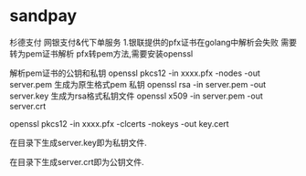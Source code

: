 # sandpay
杉德支付 网银支付&amp;代下单服务
1.银联提供的pfx证书在golang中解析会失败 需要转为pem证书解析
  pfx转pem方法,需要安装openssl
  
解析pem证书的公钥和私钥
  openssl pkcs12 -in xxxx.pfx -nodes -out server.pem 生成为原生格式pem 私钥
  openssl rsa -in server.pem -out server.key  生成为rsa格式私钥文件
  openssl x509 -in server.pem  -out server.crt
  
  openssl pkcs12 -in xxxx.pfx -clcerts -nokeys -out key.cert
  
  在目录下生成server.key即为私钥文件.

  在目录下生成server.crt即为公钥文件.
  
